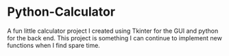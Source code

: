 # Python-Calculator

A fun little calculator project I created using Tkinter for the GUI and python for the back end.
This project is something I can continue to implement new functions when I find spare time.
